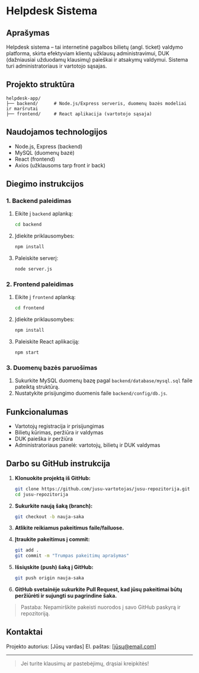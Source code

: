 # Helpdesk Sistema

## Aprašymas

Helpdesk sistema – tai internetinė pagalbos bilietų (angl. ticket) valdymo platforma, skirta efektyviam klientų užklausų administravimui, DUK (dažniausiai užduodamų klausimų) paieškai ir atsakymų valdymui. Sistema turi administratoriaus ir vartotojo sąsajas.

## Projekto struktūra

```
helpdesk-app/
├── backend/      # Node.js/Express serveris, duomenų bazės modeliai ir maršrutai
├── frontend/     # React aplikacija (vartotojo sąsaja)
```

## Naudojamos technologijos

- Node.js, Express (backend)
- MySQL (duomenų bazė)
- React (frontend)
- Axios (užklausoms tarp front ir back)

## Diegimo instrukcijos

### 1. Backend paleidimas

1. Eikite į `backend` aplanką:
   ```sh
   cd backend
   ```
2. Įdiekite priklausomybes:
   ```sh
   npm install
   ```
3. Paleiskite serverį:
   ```sh
   node server.js
   ```

### 2. Frontend paleidimas

1. Eikite į `frontend` aplanką:
   ```sh
   cd frontend
   ```
2. Įdiekite priklausomybes:
   ```sh
   npm install
   ```
3. Paleiskite React aplikaciją:
   ```sh
   npm start
   ```

### 3. Duomenų bazės paruošimas

1. Sukurkite MySQL duomenų bazę pagal `backend/database/mysql.sql` faile pateiktą struktūrą.
2. Nustatykite prisijungimo duomenis faile `backend/config/db.js`.

## Funkcionalumas

- Vartotojų registracija ir prisijungimas
- Bilietų kūrimas, peržiūra ir valdymas
- DUK paieška ir peržiūra
- Administratoriaus panelė: vartotojų, bilietų ir DUK valdymas

## Darbo su GitHub instrukcija

1. **Klonuokite projektą iš GitHub:**
   ```sh
   git clone https://github.com/jusu-vartotojas/jusu-repozitorija.git
   cd jusu-repozitorija
   ```
2. **Sukurkite naują šaką (branch):**
   ```sh
   git checkout -b nauja-saka
   ```
3. **Atlikite reikiamus pakeitimus faile/failuose.**

4. **Įtraukite pakeitimus į commit:**
   ```sh
   git add .
   git commit -m "Trumpas pakeitimų aprašymas"
   ```
5. **Išsiųskite (push) šaką į GitHub:**
   ```sh
   git push origin nauja-saka
   ```
6. **GitHub svetainėje sukurkite Pull Request, kad jūsų pakeitimai būtų peržiūrėti ir sujungti su pagrindine šaka.**

> Pastaba: Nepamirškite pakeisti nuorodos į savo GitHub paskyrą ir repozitoriją.

## Kontaktai

Projekto autorius: [Jūsų vardas]
El. paštas: [jūsų@email.com]

---

> Jei turite klausimų ar pastebėjimų, drąsiai kreipkitės!
